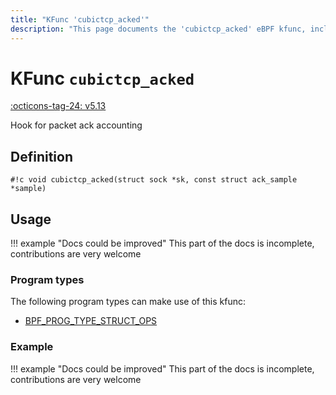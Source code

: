 ```yaml
---
title: "KFunc 'cubictcp_acked'"
description: "This page documents the 'cubictcp_acked' eBPF kfunc, including its definition, usage, program types that can use it, and examples."
---
```

# KFunc `cubictcp_acked`

<!-- [FEATURE_TAG](cubictcp_acked) -->
[:octicons-tag-24: v5.13](https://github.com/torvalds/linux/commit/e78aea8b2170be1b88c96a4d138422986a737336)
<!-- [/FEATURE_TAG] -->

Hook for packet ack accounting

## Definition

<!-- [KFUNC_DEF] -->
`#!c void cubictcp_acked(struct sock *sk, const struct ack_sample *sample)`
<!-- [/KFUNC_DEF] -->

## Usage

!!! example "Docs could be improved"
    This part of the docs is incomplete, contributions are very welcome

### Program types

The following program types can make use of this kfunc:

<!-- [KFUNC_PROG_REF] -->
- [BPF_PROG_TYPE_STRUCT_OPS](../program-type/BPF_PROG_TYPE_STRUCT_OPS.md)
<!-- [/KFUNC_PROG_REF] -->

### Example

!!! example "Docs could be improved"
    This part of the docs is incomplete, contributions are very welcome

